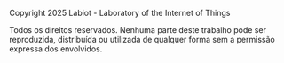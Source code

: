 Copyright 2025 Labiot - Laboratory of the Internet of Things

Todos os direitos reservados. Nenhuma parte deste trabalho pode ser reproduzida, distribuída ou utilizada de qualquer forma sem a permissão expressa dos envolvidos.
